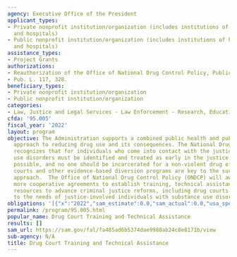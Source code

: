 ```yaml
---
agency: Executive Office of the President
applicant_types:
- Private nonprofit institution/organization (includes institutions of higher education
  and hospitals)
- Public nonprofit institution/organization (includes institutions of higher education
  and hospitals)
assistance_types:
- Project Grants
authorizations:
- Reauthorization of the Office of National Drug Control Policy, Public Law 115-271.
- Pub. L. 117, 328.
beneficiary_types:
- Private nonprofit institution/organization
- Public nonprofit institution/organization
categories:
- Law, Justice and Legal Services - Law Enforcement - Research, Education, Training
cfda: '95.005'
fiscal_year: '2022'
layout: program
objective: The Administration supports a combined public health and public safety
  approach to reducing drug use and its consequences. The National Drug Control Strategy
  recognizes that for individuals who come into contact with the justice system, substance
  use disorders must be identified and treated as early in the justice process as
  possible, and no one should be incarcerated for a non-violent drug offense alone.  Drug
  courts and other evidence-based diversion programs are key to the success of this
  approach.  The Office of National Drug Control Policy (ONDCP) will award one or
  more cooperative agreements to establish training, technical assistance, and other
  resources to advance criminal justice reforms, including drug courts that respond
  to the needs of justice-involved individuals with substance use disorders.
obligations: '[{"x":"2022","sam_estimate":0.0,"sam_actual":0.0,"usa_spending_actual":0.0},{"x":"2023","sam_estimate":6450000.0,"sam_actual":0.0,"usa_spending_actual":6000000.0},{"x":"2024","sam_estimate":0.0,"sam_actual":0.0,"usa_spending_actual":0.0}]'
permalink: /program/95.005.html
popular_name: Drug Court Training and Technical Assistance
results: []
sam_url: https://sam.gov/fal/fa485ad6b5374dae9988ab24c8e8171b/view
sub-agency: N/A
title: Drug Court Training and Technical Assistance
---
```

